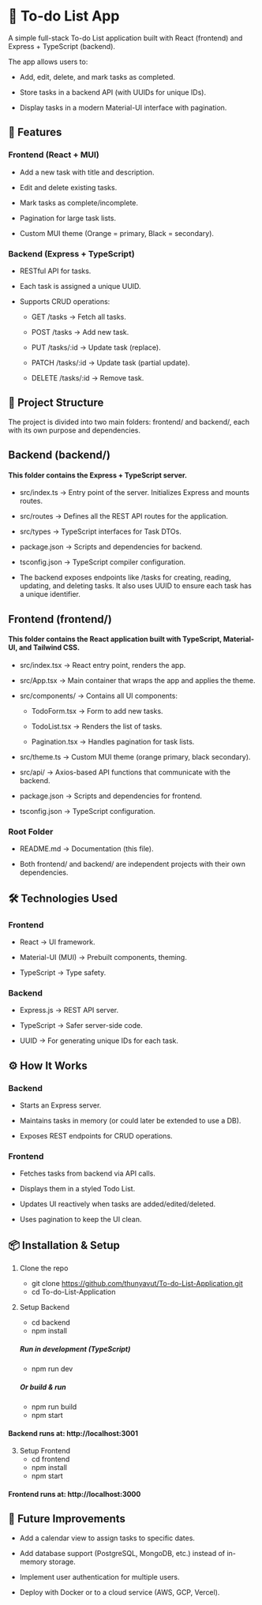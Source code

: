 # 📝 To-do List App

A simple full-stack To-do List application built with React (frontend) and Express + TypeScript (backend).

The app allows users to:

- Add, edit, delete, and mark tasks as completed.

- Store tasks in a backend API (with UUIDs for unique IDs).

- Display tasks in a modern Material-UI interface with pagination.

## 🚀 Features

### Frontend (React + MUI)

- Add a new task with title and description.

- Edit and delete existing tasks.

- Mark tasks as complete/incomplete.

- Pagination for large task lists.

- Custom MUI theme (Orange = primary, Black = secondary).

### Backend (Express + TypeScript)

- RESTful API for tasks.

- Each task is assigned a unique UUID.

- Supports CRUD operations:

  - GET /tasks → Fetch all tasks.

  - POST /tasks → Add new task.

  - PUT /tasks/:id → Update task (replace).

  - PATCH /tasks/:id → Update task (partial update).

  - DELETE /tasks/:id → Remove task.

## 📂 Project Structure

The project is divided into two main folders: frontend/ and backend/, each with its own purpose and dependencies.

## Backend (backend/)

#### This folder contains the Express + TypeScript server.

- src/index.ts → Entry point of the server. Initializes Express and mounts routes.

- src/routes → Defines all the REST API routes for the application.

- src/types → TypeScript interfaces for Task DTOs.

- package.json → Scripts and dependencies for backend.

- tsconfig.json → TypeScript compiler configuration.

- The backend exposes endpoints like /tasks for creating, reading, updating, and deleting tasks. It also uses UUID to ensure each task has a unique identifier.

## Frontend (frontend/)

#### This folder contains the React application built with TypeScript, Material-UI, and Tailwind CSS.

- src/index.tsx → React entry point, renders the app.

- src/App.tsx → Main container that wraps the app and applies the theme.

- src/components/ → Contains all UI components:

  - TodoForm.tsx → Form to add new tasks.

  - TodoList.tsx → Renders the list of tasks.

  - Pagination.tsx → Handles pagination for task lists.

- src/theme.ts → Custom MUI theme (orange primary, black secondary).

- src/api/ → Axios-based API functions that communicate with the backend.

- package.json → Scripts and dependencies for frontend.

- tsconfig.json → TypeScript configuration.

### Root Folder

- README.md → Documentation (this file).

- Both frontend/ and backend/ are independent projects with their own dependencies.

## 🛠️ Technologies Used

### Frontend

- React → UI framework.

- Material-UI (MUI) → Prebuilt components, theming.

- TypeScript → Type safety.

### Backend

- Express.js → REST API server.

- TypeScript → Safer server-side code.

- UUID → For generating unique IDs for each task.

## ⚙️ How It Works

### Backend

- Starts an Express server.

- Maintains tasks in memory (or could later be extended to use a DB).

- Exposes REST endpoints for CRUD operations.

### Frontend

- Fetches tasks from backend via API calls.

- Displays them in a styled Todo List.

- Updates UI reactively when tasks are added/edited/deleted.

- Uses pagination to keep the UI clean.

## 📦 Installation & Setup

1. Clone the repo

   - git clone https://github.com/thunyavut/To-do-List-Application.git
   - cd To-do-List-Application

2. Setup Backend

   - cd backend
   - npm install

   ##### Run in development (TypeScript)

   - npm run dev

   ##### Or build & run

   - npm run build
   - npm start

#### Backend runs at: http://localhost:3001

3. Setup Frontend
   - cd frontend
   - npm install
   - npm start

#### Frontend runs at: http://localhost:3000

## 🔮 Future Improvements

- Add a calendar view to assign tasks to specific dates.

- Add database support (PostgreSQL, MongoDB, etc.) instead of in-memory storage.

- Implement user authentication for multiple users.

- Deploy with Docker or to a cloud service (AWS, GCP, Vercel).
